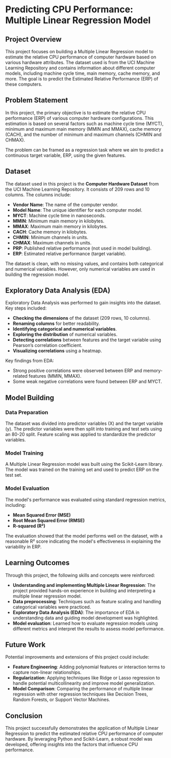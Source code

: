 # Predicting CPU Performance: Multiple Linear Regression Model

## Project Overview

This project focuses on building a Multiple Linear Regression model to estimate the relative CPU performance of computer hardware based on various hardware attributes. The dataset used is from the UCI Machine Learning Repository and contains information about different computer models, including machine cycle time, main memory, cache memory, and more. The goal is to predict the Estimated Relative Performance (ERP) of these computers.

## Problem Statement

In this project, the primary objective is to estimate the relative CPU performance (ERP) of various computer hardware configurations. This estimation is based on several factors such as machine cycle time (MYCT), minimum and maximum main memory (MMIN and MMAX), cache memory (CACH), and the number of minimum and maximum channels (CHMIN and CHMAX).

The problem can be framed as a regression task where we aim to predict a continuous target variable, ERP, using the given features.

## Dataset

The dataset used in this project is the **Computer Hardware Dataset** from the UCI Machine Learning Repository. It consists of 209 rows and 10 columns. The columns include:

- **Vendor Name**: The name of the computer vendor.
- **Model Name**: The unique identifier for each computer model.
- **MYCT**: Machine cycle time in nanoseconds.
- **MMIN**: Minimum main memory in kilobytes.
- **MMAX**: Maximum main memory in kilobytes.
- **CACH**: Cache memory in kilobytes.
- **CHMIN**: Minimum channels in units.
- **CHMAX**: Maximum channels in units.
- **PRP**: Published relative performance (not used in model building).
- **ERP**: Estimated relative performance (target variable).

The dataset is clean, with no missing values, and contains both categorical and numerical variables. However, only numerical variables are used in building the regression model.

## Exploratory Data Analysis (EDA)

Exploratory Data Analysis was performed to gain insights into the dataset. Key steps included:

- **Checking the dimensions** of the dataset (209 rows, 10 columns).
- **Renaming columns** for better readability.
- **Identifying categorical and numerical variables**.
- **Exploring the distribution** of numerical variables.
- **Detecting correlations** between features and the target variable using Pearson’s correlation coefficient.
- **Visualizing correlations** using a heatmap.

Key findings from EDA:
- Strong positive correlations were observed between ERP and memory-related features (MMIN, MMAX).
- Some weak negative correlations were found between ERP and MYCT.

## Model Building

### Data Preparation

The dataset was divided into predictor variables (X) and the target variable (y). The predictor variables were then split into training and test sets using an 80-20 split. Feature scaling was applied to standardize the predictor variables.

### Model Training

A Multiple Linear Regression model was built using the Scikit-Learn library. The model was trained on the training set and used to predict ERP on the test set.

### Model Evaluation

The model's performance was evaluated using standard regression metrics, including:

- **Mean Squared Error (MSE)**
- **Root Mean Squared Error (RMSE)**
- **R-squared (R²)**

The evaluation showed that the model performs well on the dataset, with a reasonable R² score indicating the model's effectiveness in explaining the variability in ERP.

## Learning Outcomes

Through this project, the following skills and concepts were reinforced:

- **Understanding and implementing Multiple Linear Regression**: The project provided hands-on experience in building and interpreting a multiple linear regression model.
- **Data preprocessing**: Techniques such as feature scaling and handling categorical variables were practiced.
- **Exploratory Data Analysis (EDA)**: The importance of EDA in understanding data and guiding model development was highlighted.
- **Model evaluation**: Learned how to evaluate regression models using different metrics and interpret the results to assess model performance.

## Future Work

Potential improvements and extensions of this project could include:

- **Feature Engineering**: Adding polynomial features or interaction terms to capture non-linear relationships.
- **Regularization**: Applying techniques like Ridge or Lasso regression to handle potential multicollinearity and improve model generalization.
- **Model Comparison**: Comparing the performance of multiple linear regression with other regression techniques like Decision Trees, Random Forests, or Support Vector Machines.

## Conclusion

This project successfully demonstrates the application of Multiple Linear Regression to predict the estimated relative CPU performance of computer hardware. By leveraging Python and Scikit-Learn, a robust model was developed, offering insights into the factors that influence CPU performance.
